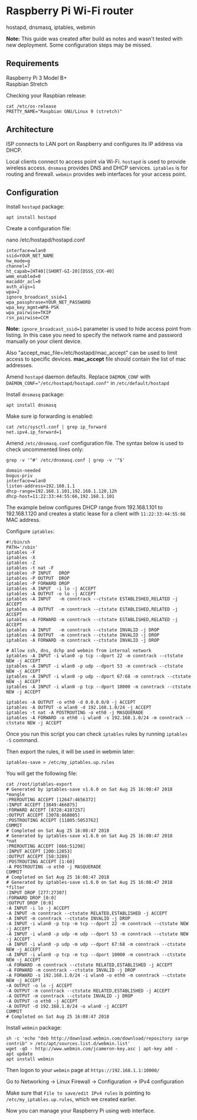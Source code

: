 # Raspberry Pi Wi-Fi router

hostapd, dnsmasq, iptables, webmin

**Note:** This guide was created after build as notes and wasn't tested with new deployment. Some configuration steps may be missed.

## Requirements

Raspberry Pi 3 Model B+  
Raspbian Stretch

Checking your Raspbian release:

```text
cat /etc/os-release 
PRETTY_NAME="Raspbian GNU/Linux 9 (stretch)"
```

## Architecture

ISP connects to LAN port on Raspberry and configures its IP address via DHCP.

Local clients connect to access point via Wi-Fi. `hostapd` is used to provide wireless access. `dnsmasq` provides DNS and DHCP services. `iptables` is for routing and firewall. `webmin` provides web interfaces for your access point.

## Configuration

Install `hostapd` package:

```text
apt install hostapd
```

Create a configuration file:

nano /etc/hostapd/hostapd.conf

```text
interface=wlan0
ssid=YOUR_NET_NAME
hw_mode=g
channel=7
ht_capab=[HT40][SHORT-GI-20][DSSS_CCK-40]
wmm_enabled=0
macaddr_acl=0
auth_algs=1
wpa=2
ignore_broadcast_ssid=1
wpa_passphrase=YOUR_NET_PASSWORD
wpa_key_mgmt=WPA-PSK
wpa_pairwise=TKIP
rsn_pairwise=CCM
```

**Note:** `ignore_broadcast_ssid=1` parameter is used to hide access point from listing. In this case you need to specify the network name and password manually on your client device.

Also "accept_mac_file=/etc/hostapd/mac_accept" can be used to limit access to specific devices. **mac_accept** file should contain the list of mac addresses.

Amend `hostapd` daemon defaults. Replace `DAEMON_CONF` with `DAEMON_CONF="/etc/hostapd/hostapd.conf"` in `/etc/default/hostapd`

Install `dnsmasq` package:

```text
apt install dnsmasq
```

Make sure ip forwarding is enabled:

```text
cat /etc/sysctl.conf | grep ip_forward
net.ipv4.ip_forward=1
```

Amend `/etc/dnsmasq.conf` configuration file. The syntax below is used to check uncommented lines only:

```text
grep -v '^#' /etc/dnsmasq.conf | grep -v '^$'

domain-needed
bogus-priv
interface=wlan0
listen-address=192.168.1.1
dhcp-range=192.168.1.101,192.168.1.120,12h
dhcp-host=11:22:33:44:55:66,192.168.1.101
```

The example below configures DHCP range from 192.168.1.101 to 192.168.1.120 and creates a static lease for a client with `11:22:33:44:55:66` MAC address.

Configure `iptables`:

```text
#!/bin/sh
PATH='/sbin'
iptables -F
iptables -X
iptables -Z
iptables -t nat -F
iptables -P INPUT   DROP
iptables -P OUTPUT  DROP
iptables -P FORWARD DROP
iptables -A INPUT  -i lo -j ACCEPT
iptables -A OUTPUT -o lo -j ACCEPT
iptables -A INPUT   -m conntrack --ctstate ESTABLISHED,RELATED -j ACCEPT
iptables -A OUTPUT  -m conntrack --ctstate ESTABLISHED,RELATED -j ACCEPT
iptables -A FORWARD -m conntrack --ctstate ESTABLISHED,RELATED -j ACCEPT
iptables -A INPUT   -m conntrack --ctstate INVALID -j DROP
iptables -A OUTPUT  -m conntrack --ctstate INVALID -j DROP
iptables -A FORWARD -m conntrack --ctstate INVALID -j DROP

# Allow ssh, dns, dchp and webmin from internal network
iptables -A INPUT -i wlan0 -p tcp --dport 22 -m conntrack --ctstate NEW -j ACCEPT
iptables -A INPUT -i wlan0 -p udp --dport 53 -m conntrack --ctstate NEW -j ACCEPT
iptables -A INPUT -i wlan0 -p udp --dport 67:68 -m conntrack --ctstate NEW -j ACCEPT
iptables -A INPUT -i wlan0 -p tcp --dport 10000 -m conntrack --ctstate NEW -j ACCEPT

iptables -A OUTPUT -o eth0 -d 0.0.0.0/0 -j ACCEPT
iptables -A OUTPUT -o wlan0 -d 192.168.1.0/24 -j ACCEPT
iptables -t nat -A POSTROUTING -o eth0 -j MASQUERADE
iptables -A FORWARD -o eth0 -i wlan0 -s 192.168.1.0/24 -m conntrack --ctstate NEW -j ACCEPT
```

Once you run this script you can check `iptables` rules by running `iptables -S` command.

Then export the rules, it will be used in webmin later:

```text
iptables-save > /etc/my_iptables.up.rules
```

You will get the following file:

```text
cat /root/iptables-export 
# Generated by iptables-save v1.6.0 on Sat Aug 25 16:08:47 2018
*mangle
:PREROUTING ACCEPT [12647:4656372]
:INPUT ACCEPT [3849:466875]
:FORWARD ACCEPT [8728:4187257]
:OUTPUT ACCEPT [3078:868005]
:POSTROUTING ACCEPT [11805:5053762]
COMMIT
# Completed on Sat Aug 25 16:08:47 2018
# Generated by iptables-save v1.6.0 on Sat Aug 25 16:08:47 2018
*nat
:PREROUTING ACCEPT [666:51298]
:INPUT ACCEPT [200:12853]
:OUTPUT ACCEPT [50:3289]
:POSTROUTING ACCEPT [1:60]
-A POSTROUTING -o eth0 -j MASQUERADE
COMMIT
# Completed on Sat Aug 25 16:08:47 2018
# Generated by iptables-save v1.6.0 on Sat Aug 25 16:08:47 2018
*filter
:INPUT DROP [277:27307]
:FORWARD DROP [0:0]
:OUTPUT DROP [0:0]
-A INPUT -i lo -j ACCEPT
-A INPUT -m conntrack --ctstate RELATED,ESTABLISHED -j ACCEPT
-A INPUT -m conntrack --ctstate INVALID -j DROP
-A INPUT -i wlan0 -p tcp -m tcp --dport 22 -m conntrack --ctstate NEW -j ACCEPT
-A INPUT -i wlan0 -p udp -m udp --dport 53 -m conntrack --ctstate NEW -j ACCEPT
-A INPUT -i wlan0 -p udp -m udp --dport 67:68 -m conntrack --ctstate NEW -j ACCEPT
-A INPUT -i wlan0 -p tcp -m tcp --dport 10000 -m conntrack --ctstate NEW -j ACCEPT
-A FORWARD -m conntrack --ctstate RELATED,ESTABLISHED -j ACCEPT
-A FORWARD -m conntrack --ctstate INVALID -j DROP
-A FORWARD -s 192.168.1.0/24 -i wlan0 -o eth0 -m conntrack --ctstate NEW -j ACCEPT
-A OUTPUT -o lo -j ACCEPT
-A OUTPUT -m conntrack --ctstate RELATED,ESTABLISHED -j ACCEPT
-A OUTPUT -m conntrack --ctstate INVALID -j DROP
-A OUTPUT -o eth0 -j ACCEPT
-A OUTPUT -d 192.168.1.0/24 -o wlan0 -j ACCEPT
COMMIT
# Completed on Sat Aug 25 16:08:47 2018
```

Install `webmin` package:

```text
sh -c 'echo "deb http://download.webmin.com/download/repository sarge contrib" > /etc/apt/sources.list.d/webmin.list'
wget -qO - http://www.webmin.com/jcameron-key.asc | apt-key add -
apt update
apt install webmin
```

Then logon to your `webmin` page at `https://192.168.1.1:10000/`

Go to Networking -> Linux Firewall -> Configuration -> IPv4 configuration

Make sure that `File to save/edit IPv4 rules` is pointing to `/etc/my_iptables.up.rules`, which we created earlier.

Now you can manage your Raspberry Pi using web interface.